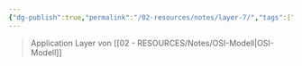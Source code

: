 ```yaml
---
{"dg-publish":true,"permalink":"/02-resources/notes/layer-7/","tags":["informatik/netzwerk/osi"],"noteIcon":"","updated":"2025-09-10T16:35:25.000+02:00"}
---
```


> Application Layer von [[02 - RESOURCES/Notes/OSI-Modell\|OSI-Modell]]